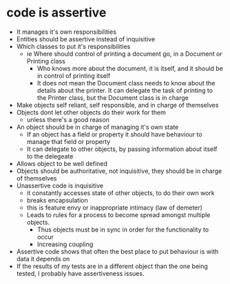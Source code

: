 # code is assertive

- It manages it's own responsibilities
- Entities should be assertive instead of inquisitive
- Which classes to put it's responsibilities
  - ie Where should control of printing a document go, in a Document or Printing class
    - Who knows more about the document, it is itself, and it should be in control of printing itself
    - It does not mean the Document class needs to know about the details about the printer. It can delegate the task of printing to the Printer class, but the Document class is in charge
- Make objects self reliant, self responsible, and in charge of themselves
- Objects dont let other objects do their work for them
  - unless there's a good reason
- An object should be in charge of managing it's own state
  - If an object has a field or property it should have behaviour to manage that field or property
  - It can delegate to other objects, by passing information about itself to the delegeate
- Allows object to be well defined
- Objects should be authoritative, not inquisitive, they should be in charge of themselves
- Unassertive code is inquisitive
  - it constantly accesses state of other objects, to do their own work
  - breaks encapsulation
  - this is feature envy or inappropriate intimacy (law of demeter)
  - Leads to rules for a process to become spread amongst multiple objects.
    - Thus objects must be in sync in order for the functionality to occur
    - Increasing coupling
- Assertive code shows that often the best place to put behaviour is with data it depends on
- If the results of my tests are in a different object than the one being tested, I probably have assertiveness issues.
